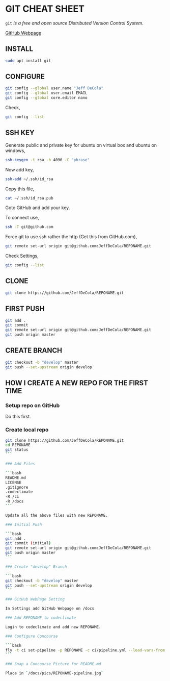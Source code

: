 # GIT CHEAT SHEET

`git` _is a free and open source Distributed Version Control System._

[GitHub Webpage](https://jeffdecola.github.io/my-cheat-sheets/)

## INSTALL

```bash
sudo apt install git
```

## CONFIGURE

```bash
git config --global user.name "Jeff DeCola"
git config --global user.email EMAIL
git config --global core.editor nano
```

Check,

```bash
git config --list
```

## SSH KEY

Generate public and private key for ubuntu on virtual box and ubuntu on windows,

```bash
ssh-keygen -t rsa -b 4096 -C "phrase"
```

Now add key,

```bash
ssh-add ~/.ssh/id_rsa
```

Copy this file,

```bash
cat ~/.ssh/id_rsa.pub
```

Goto GitHub and add your key.

To connect use,

```bash
ssh -T git@github.com
```

Force git to use ssh rather the http (Get this from GitHub.com),

```bash
git remote set-url origin git@github.com:JeffDeCola/REPONAME.git
```

Check Settings,

```bash
git config --list
```

## CLONE

```bash
git clone https://github.com/JeffDeCola/REPONAME.git
```

## FIRST PUSH

```bash
git add .
git commit
git remote set-url origin git@github.com:JeffDeCola/REPONAME.git
git push origin master
```

## CREATE BRANCH

```bash
git checkout -b "develop" master
git push --set-upstream origin develop
```

## HOW I CREATE A NEW REPO FOR THE FIRST TIME

### Setup repo on GitHub

Do this first.

### Create local repo

````bash
git clone https://github.com/JeffDeCola/REPONAME.git
cd REPONAME
git status
```

### Add Files

```bash
README.md
LICENSE
.gitignore
.codeclimate
-R /ci
-R /docs
```

Update all the above files with new REPONAME.

### Initial Push

```bash
git add .
git commit (initial)
git remote set-url origin git@github.com:JeffDeCola/REPONAME.git
git push origin master
```

### Create "develop" Branch

```bash
git checkout -b "develop" master
git push --set-upstream origin develop
```

### GitHub WebPage Setting

In Settings add GitHub Webpage on /docs

### Add REPONAME to codeclimate

Login to codeclimate and add new REPONAME.

### Configure Concourse

```bash
fly -t ci set-pipeline -p REPONAME -c ci/pipeline.yml --load-vars-from ci/.credentials.yml
```

### Snap a Concourse Picture for README.md

Place in `/docs/pics/REPONAME-pipeline.jpg`

